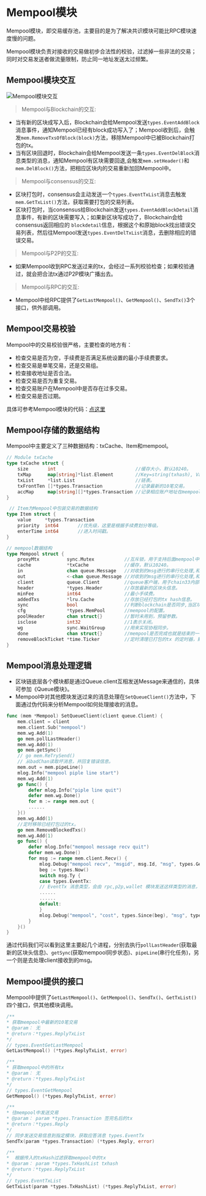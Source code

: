 # Mempool模块
Mempool模块，即交易缓存池，主要目的是为了解决共识模块可能比RPC模块速度慢的问题。

Mempool模块负责对接收的交易做初步合法性的校验，过滤掉一些非法的交易；同时对交易发送者做流量限制，防止同一地址发送太过频繁。

## Mempool模块交互

![Mempool模块交互](https://public.33.cn/web/storage/upload/20190717/e50d3f6d985e4e5ffcc390190f4d6ead.png)

> Mempool与Blockchain的交互:

- 当有新的区块成写入后，Blockchain会给Mempool发送`types.EventAddBlock`消息事件，通知Mempool已经有block成功写入了；Mempool收到后，会触发`mem.RemoveTxsOfBlock(block)`方法，移除Mempool中已被Blockchain打包的tx。
- 当有区块回退时，Blockchain会给Mempool发送一条`types.EventDelBlock`消息类型的消息，通知Mempool有区块需要回退,会触发`mem.setHeader()`和`mem.DelBlock()`方法，把相应区块内的交易重新加回Mempool中。

> Mempool与consensus的交互:

- 区块打包时，consensus会主动发送一个`types.EventTxList`消息去触发`mem.GetTxList()`方法，获取需要打包的交易列表。
- 区块打包时，当consensus给Blockchain发送`types.EventAddBlockDetail`消息事件，有新的区块需要写入；如果新区块写成功了，Blockchain会给consensus返回相应的     `blockdetail`信息，根据这个和原始block找出错误交易列表，然后往Mempool发送`types.EventDelTxList`消息，去删除相应的错误交易。

> Mempool与P2P的交互:

- 如果Mempool收到RPC发送过来的tx，会经过一系列校验检查；如果校验通过，就会把合法tx通过P2P模块广播出去。

> Mempool与RPC的交互:

- Mempool中给RPC提供了`GetLastMempool()`、`GetMempool()`、`SendTx()`3个接口，供外部调用。

## Mempool交易校验

Mempool中的交易校验很严格，主要检查的地方有：

- 检查交易是否为空，手续费是否满足系统设置的最小手续费要求。
- 检查交易是单笔交易，还是交易组。
- 检查接收地址是否合法。
- 检查交易是否为重复交易。
- 检查交易账户在Mempool中是否存在过多交易。
- 检查交易是否过期。

具体可参考Mempool模块的代码：<a href="https://github.com/33cn/chain33/blob/master/mempool/check.go" target="_blank">点这里</a>

## Mempool存储的数据结构

Mempool中主要定义了三种数据结构：txCache、Item和mempool。

```go
// Module txCache
type txCache struct {
	size       int                             //缓存大小，默认10240。
	txMap      map[string]*list.Element        //Key=string(txhash), Value= Item。
	txList     *list.List                      //链表。
	txFrontTen []*types.Transaction            //记录最新的10笔交易。
	accMap     map[string][]*types.Transaction //记录相应账户地址在mempool已经有多少笔交易了，同一个地址（tx.from)最多只有100笔。
}
```

```go
 // Item为Mempool中包装交易的数据结构
type Item struct {
	value     *types.Transaction
	priority  int64       //优先级，这里是根据手续费划分等级。
	enterTime int64       //进入时间戳。
}
```

```go
// mempool数据结构
type Mempool struct {
	proxyMtx          sync.Mutex           //互斥锁，用于支持后面mempool中的多个协程之间的并发操作 。
	cache             *txCache             //缓存，默认10240。
	in                chan queue.Message   //对收到的msg进行的串行化处理,和out配合一起使用，主要处理EventTx消息。
	out               <-chan queue.Message //对收到的msg进行的串行化处理,和in配合一起使用，主要处理EventTx消息。
	client            queue.Client         //queue客户端，用于chain33内部各个模块之间的通信。
	header            *types.Header        //存放最新的区块头信息。
	minFee            int64                //最小手续费。
	addedTxs          *lru.Cache           //存放已经打包的tx hash信息。
	sync              bool                 //判断blockchain是否同步,当区块没有同步的话，是没法成功往mempool发送新的交易的。
	cfg               *types.MemPool       //mempool的配置。
	poolHeader        chan struct{}        //暂时未用到，预留参数。
	isclose           int32                //1表示关闭。
	wg                sync.WaitGroup       //用来实现协程同步。
	done              chan struct{}        //mempool是否完成也就是结束的一种信号。
	removeBlockTicket *time.Ticker         //定时清理已打包的tx 的定时器，默认一分钟。
}
```
## Mempool消息处理逻辑

- 区块链底层各个模块都是通过Queue.client互相发送Message来通信的，具体可参加《Queue模块》。
- Mempool中对其他模块发送过来的消息处理在`SetQueueClient()`方法中，下面通过伪代码来分析Mempool如何处理接收的消息。

```go
func (mem *Mempool) SetQueueClient(client queue.Client) {
	mem.client = client
	mem.client.Sub("mempool")
	mem.wg.Add(1)
	go mem.pollLastHeader()
	mem.wg.Add(1)
	go mem.getSync()
	// go mem.ReTrySend()
	// 从badChan读取坏消息，并回复错误信息。
	mem.out = mem.pipeLine()
	mlog.Info("mempool piple line start")
	mem.wg.Add(1)
	go func() {
		defer mlog.Info("piple line quit")
		defer mem.wg.Done()
		for m := range mem.out {
        ......
	}()
	mem.wg.Add(1)
	//定时移除已经打包过的tx。
	go mem.RemoveBlockedTxs()
	mem.wg.Add(1)
	go func() {
		defer mlog.Info("mempool message recv quit")
		defer mem.wg.Done()
		for msg := range mem.client.Recv() {
			mlog.Debug("mempool recv", "msgid", msg.Id, "msg", types.GetEventName(int(msg.Ty)))
			beg := types.Now()
			switch msg.Ty {
			case types.EventTx:
			// EventTx 消息类型，会由 rpc,p2p,wallet 模块发送这样类型的消息，同时附带一笔tx。
			......
			......
			default:
			}
			mlog.Debug("mempool", "cost", types.Since(beg), "msg", types.GetEventName(int(msg.Ty)))
		}
	}()
}
```
通过代码我们可以看到这里主要起几个进程，分别去执行`pollLastHeader`(获取最新的区块头信息)、`getSync`(获取mempool同步状态)、`pipeLine`(串行化任务)，另一个则是去处理client接收到的msg。

## Mempool提供的接口
Mempool中提供了`GetLastMempool()`、`GetMempool()`、`SendTx()`、`GetTxList()`四个接口，供其他模块调用。

```go
/**
* 获取mempool中最新的10笔交易
* @param： 无
* @return：*types.ReplyTxList
*/
// types.EventGetLastMempool
GetLastMempool() (*types.ReplyTxList, error)
```

```go
/**
* 获取mempool中的所有tx
* @param： 无
* @return：*types.ReplyTxList
*/
// types.EventGetMempool
GetMempool() (*types.ReplyTxList, error)
```

```go
/**
* 往mempool中发送交易
* @param： param *types.Transaction 签完名后的tx
* @return：*types.Reply
*/
// 同步发送交易信息到指定模块，获取应答消息 types.EventTx
SendTx(param *types.Transaction) (*types.Reply, error)
```

```go
/**
*  根据传入的txHash过滤获取mempool中的tx
* @param： param *types.TxHashList txhash
* @return：*types.ReplyTxList
*/
// types.EventTxList
GetTxList(param *types.TxHashList) (*types.ReplyTxList, error)
```